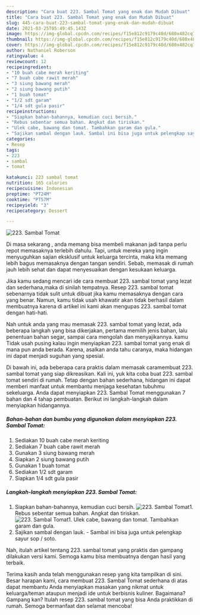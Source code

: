 ```yaml
---
description: "Cara buat 223. Sambal Tomat yang enak dan Mudah Dibuat"
title: "Cara buat 223. Sambal Tomat yang enak dan Mudah Dibuat"
slug: 445-cara-buat-223-sambal-tomat-yang-enak-dan-mudah-dibuat
date: 2021-03-25T05:49:45.143Z
image: https://img-global.cpcdn.com/recipes/f15e812c9179c40d/680x482cq70/223-sambal-tomat-foto-resep-utama.jpg
thumbnail: https://img-global.cpcdn.com/recipes/f15e812c9179c40d/680x482cq70/223-sambal-tomat-foto-resep-utama.jpg
cover: https://img-global.cpcdn.com/recipes/f15e812c9179c40d/680x482cq70/223-sambal-tomat-foto-resep-utama.jpg
author: Nathaniel Roberson
ratingvalue: 4
reviewcount: 12
recipeingredient:
- "10 buah cabe merah keriting"
- "7 buah cabe rawit merah"
- "3 siung bawang merah"
- "2 siung bawang putih"
- "1 buah tomat"
- "1/2 sdt garam"
- "1/4 sdt gula pasir"
recipeinstructions:
- "Siapkan bahan-bahannya, kemudian cuci bersih."
- "Rebus sebentar semua bahan. Angkat dan tiriskan."
- "Ulek cabe, bawang dan tomat. Tambahkan garam dan gula."
- "Sajikan sambal dengan lauk. Sambal ini bisa juga untuk pelengkap sayur sop / soto."
categories:
- Resep
tags:
- 223
- sambal
- tomat

katakunci: 223 sambal tomat 
nutrition: 165 calories
recipecuisine: Indonesian
preptime: "PT24M"
cooktime: "PT57M"
recipeyield: "3"
recipecategory: Dessert

---
```



![223. Sambal Tomat](https://img-global.cpcdn.com/recipes/f15e812c9179c40d/680x482cq70/223-sambal-tomat-foto-resep-utama.jpg)

Di masa  sekarang , anda memang bisa membeli makanan jadi tanpa perlu repot memasaknya terlebih dahulu. Tapi, untuk mereka yang ingin menyuguhkan sajian eksklusif untuk keluarga tercinta, maka kita memang lebih bagus memasaknya dengan tangan sendiri. Sebab, memasak di rumah jauh lebih sehat dan dapat menyesuaikan dengan kesukaan keluarga.

Jika kamu sedang mencari ide cara membuat 223. sambal tomat yang lezat dan sederhana,maka di sinilah tempatnya. Resep 223. sambal tomat  sebenarnya tidak sulit untuk dibuat jika kamu memasaknya dengan cara yang benar. Namun, kamu tidak usah khawatir akan tidak berhasil dalam membuatnya 
karena di artikel ini kami akan mengupas 223. sambal tomat dengan hati-hati.  



Nah untuk anda yang mau memasak 223. sambal tomat yang lezat, ada beberapa langkah yang bisa dikerjakan, pertama memilih jenis bahan, lalu penentuan bahan segar, sampai cara mengolah dan menyajikannya. kamu Tidak usah pusing kalau ingin menyiapkan 223. sambal tomat yang enak di mana pun anda berada. Karena, asalkan anda  tahu caranya, maka hidangan ini dapat menjadi suguhan yang spesial.

Di bawah ini, ada beberapa cara praktis  dalam memasak caramembuat 223. sambal tomat yang siap dikreasikan. Kali ini, yuk kita coba buat 223. sambal tomat sendiri di rumah. Tetap dengan bahan sederhana, hidangan ini dapat memberi manfaat untuk membantu menjaga kesehatan tubuhmu sekeluarga. Anda dapat menyiapkan 223. Sambal Tomat menggunakan 7 bahan dan 4 tahap pembuatan. Berikut ini langkah-langkah dalam menyiapkan hidangannya.

<!--inarticleads1-->

##### Bahan-bahan dan bumbu yang digunakan dalam menyiapkan 223. Sambal Tomat:

1. Sediakan 10 buah cabe merah keriting
1. Sediakan 7 buah cabe rawit merah
1. Gunakan 3 siung bawang merah
1. Siapkan 2 siung bawang putih
1. Gunakan 1 buah tomat
1. Sediakan 1/2 sdt garam
1. Siapkan 1/4 sdt gula pasir




<!--inarticleads2-->

##### Langkah-langkah menyiapkan 223. Sambal Tomat:

1. Siapkan bahan-bahannya, kemudian cuci bersih.
<img src="https://img-global.cpcdn.com/steps/5646e2a170e7f1ff/160x128cq70/223-sambal-tomat-langkah-memasak-1-foto.jpg" alt="223. Sambal Tomat">1. Rebus sebentar semua bahan. Angkat dan tiriskan.
<img src="https://img-global.cpcdn.com/steps/bfc93b5be68cedec/160x128cq70/223-sambal-tomat-langkah-memasak-2-foto.jpg" alt="223. Sambal Tomat">1. Ulek cabe, bawang dan tomat. Tambahkan garam dan gula.
1. Sajikan sambal dengan lauk. - Sambal ini bisa juga untuk pelengkap sayur sop / soto.




Nah, itulah artikel tentang  223. sambal tomat  yang praktis dan gampang dilakukan versi kami. Semoga kamu bisa membuatnya dengan hasil yang terbaik. 

Terima kasih anda telah menggunakan resep yang kita tampilkan di sini. Besar harapan kami, cara membuat  223. Sambal Tomat sederhana di atas dapat membantu Anda menyiapkan masakan yang nikmat untuk keluarga/teman ataupun menjadi ide untuk berbisnis kuliner. Bagaimana? Gampang kan? Itulah resep 223. sambal tomat yang bisa Anda praktikkan di rumah. Semoga bermanfaat dan selamat mencoba!

